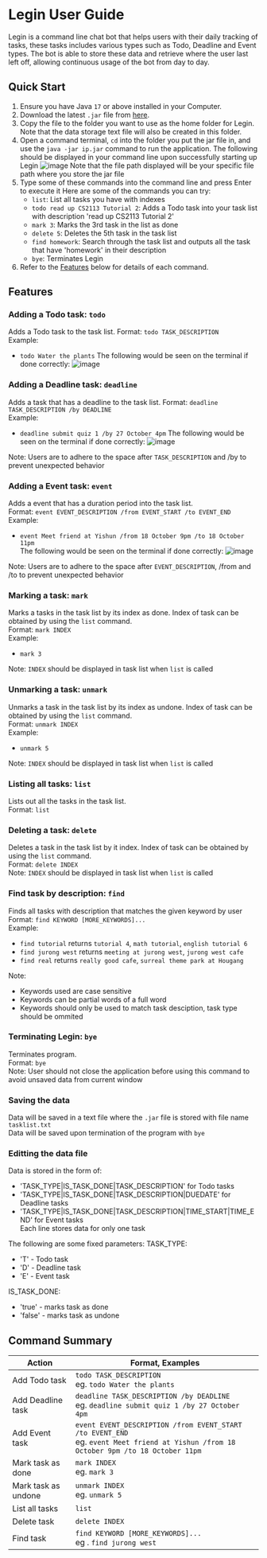 # Legin User Guide

Legin is a command line chat bot that helps users with their daily tracking of tasks, these tasks includes various types such as Todo, Deadline and Event types. The bot is able to store these data and retrieve where the user last left off, allowing continuous usage of the bot from day to day.

## Quick Start

1. Ensure you have Java ```17``` or above installed in your Computer.
2. Download the latest ```.jar``` file from [here](https://github.com/NigelYeoTW/ip/releases).
3. Copy the file to the folder you want to use as the home folder for Legin. Note that the data storage text file will also be created in this folder.
4. Open a command terminal, ```cd``` into the folder you put the jar file in, and use the ```java -jar ip.jar``` command to run the application.
   The following should be displayed in your command line upon successfully starting up Legin 
   ![image](https://github.com/user-attachments/assets/d37c981f-5a60-4824-896b-45a59795157b)
   Note that the file path displayed will be your specific file path where you store the jar file
5. Type some of these commands into the command line and press Enter to execute it
   Here are some of the commands you can try:
   + ```list```: List all tasks you have with indexes
   + ```todo read up CS2113 Tutorial 2```: Adds a Todo task into your task list with description 'read up CS2113 Tutorial 2'
   + ```mark 3```: Marks the 3rd task in the list as done
   + ```delete 5```: Deletes the 5th task in the task list
   + ```find homework```: Search through the task list and outputs all the task that have 'homework' in their description
   + ```bye```: Terminates Legin
6. Refer to the [Features](#features) below for details of each command.

## Features

### Adding a Todo task: ```todo```

Adds a Todo task to the task list.
Format: ```todo TASK_DESCRIPTION``` <br />
Example: 
+ ```todo Water the plants```
  The following would be seen on the terminal if done correctly:
  ![image](https://github.com/user-attachments/assets/777aa717-3c10-4e65-a484-79ec87161220)


### Adding a Deadline task: ```deadline```

Adds a task that has a deadline to the task list.
Format: ```deadline TASK_DESCRIPTION /by DEADLINE``` <br />
Example:
+ ```deadline submit quiz 1 /by 27 October 4pm```
  The following would be seen on the terminal if done correctly:
  ![image](https://github.com/user-attachments/assets/ad576583-c6d2-49ab-9cbe-867826817688)
  
Note: Users are to adhere to the space after ```TASK_DESCRIPTION``` and /by to prevent unexpected behavior

### Adding a Event task: ```event```

Adds a event that has a duration period into the task list. <br />
Format: ```event EVENT_DESCRIPTION /from EVENT_START /to EVENT_END``` <br />
Example:
+ ```event Meet friend at Yishun /from 18 October 9pm /to 18 October 11pm``` <br />
  The following would be seen on the terminal if done correctly:
  ![image](https://github.com/user-attachments/assets/2ac2d029-b1fe-4083-9835-0e599d41f0e9)
  
Note: Users are to adhere to the space after ```EVENT_DESCRIPTION```, /from and /to to prevent unexpected behavior


### Marking a task: ```mark```

Marks a tasks in the task list by its index as done. Index of task can be obtained by using the ```list``` command. <br />
Format: ```mark INDEX``` <br />
Example:
+ ```mark 3```

Note: ```INDEX``` should be displayed in task list when ```list``` is called


### Unmarking a task: ```unmark```

Unmarks a task in the task list by its index as undone. Index of task can be obtained by using the ```list``` command. <br />
Format: ```unmark INDEX``` <br />
Example:
+ ```unmark 5```

Note: ```INDEX``` should be displayed in task list when ```list``` is called


### Listing all tasks: ```list```

Lists out all the tasks in the task list. <br />
Format: ```list```


### Deleting a task: ```delete```

Deletes a task in the task list by it index. Index of task can be obtained by using the ```list``` command. <br />
Format: ```delete INDEX``` <br />
Note: ```INDEX``` should be displayed in task list when ```list``` is called


### Find task by description: ```find```

Finds all tasks with description that matches the given keyword by user <br />
Format: ```find KEYWORD [MORE_KEYWORDS]...``` <br />
Example: 
+ ```find tutorial``` returns ```tutorial 4```, ```math tutorial```, ```english tutorial 6```
+ ```find jurong west``` returns ```meeting at jurong west```, ```jurong west cafe```
+ ```find real``` returns ```really good cafe```, ```surreal theme park at Hougang```

Note:
+ Keywords used are case sensitive
+ Keywords can be partial words of a full word
+ Keywords should only be used to match task desciption, task type should be ommited


### Terminating Legin: ```bye```

Terminates program. <br />
Format: ```bye``` <br />
Note: User should not close the application before using this command to avoid unsaved data from current window


### Saving the data
Data will be saved in a text file where the ```.jar``` file is stored with file name ```tasklist.txt``` <br />
Data will be saved upon termination of the program with ```bye```


### Editting the data file 
Data is stored in the form of:
+ 'TASK_TYPE\|IS_TASK_DONE\|TASK_DESCRIPTION' for Todo tasks <br />
+ 'TASK_TYPE\|IS_TASK_DONE\|TASK_DESCRIPTION\|DUEDATE' for Deadline tasks <br />
+ 'TASK_TYPE\|IS_TASK_DONE\|TASK_DESCRIPTION\|TIME_START\|TIME_END' for Event tasks <br />
Each line stores data for only one task

The following are some fixed parameters: 
TASK_TYPE:
+ 'T' - Todo task
+ 'D' - Deadline task
+ 'E' - Event task

IS_TASK_DONE:
+ 'true' - marks task as done
+ 'false' - marks task as undone

## Command Summary
|Action             |Format, Examples                                                                                                                                   |
|---                |---                                                                                                                                                |
|Add Todo task      |```todo TASK_DESCRIPTION``` <br /> eg. ```todo Water the plants```                                                                                 |
|Add Deadline task  |```deadline TASK_DESCRIPTION /by DEADLINE``` <br /> eg. ```deadline submit quiz 1 /by 27 October 4pm```                                            |
|Add Event task     |```event EVENT_DESCRIPTION /from EVENT_START /to EVENT_END``` <br /> eg. ```event Meet friend at Yishun /from 18 October 9pm /to 18 October 11pm```|
|Mark task as done  |```mark INDEX``` <br /> eg. ```mark 3```                                                                                                           |
|Mark task as undone|```unmark INDEX``` <br /> eg. ```unmark 5```                                                                                                       |
|List all tasks     |```list```                                                                                                                                         |
|Delete task        |```delete INDEX```                                                                                                                                 |
|Find task|```find KEYWORD [MORE_KEYWORDS]...``` <br /> eg . ```find jurong west```|
